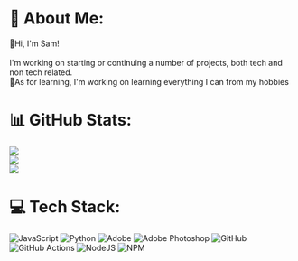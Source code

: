 # 💫 About Me:
👋Hi, I'm Sam!<br><br>I'm working on starting or continuing a number of projects, both tech and non tech related. <br>🌱As for learning, I'm working on learning everything I can from my hobbies<br>


# 📊 GitHub Stats:
![](https://github-readme-stats.vercel.app/api?username=b-lamer&theme=apprentice&hide_border=false&include_all_commits=false&count_private=false)<br/>
![](https://github-readme-streak-stats.herokuapp.com/?user=b-lamer&theme=apprentice&hide_border=false)<br/>
![](https://github-readme-stats.vercel.app/api/top-langs/?username=b-lamer&theme=apprentice&hide_border=false&include_all_commits=false&count_private=false&layout=compact)

# 💻 Tech Stack:
![JavaScript](https://img.shields.io/badge/javascript-%23323330.svg?style=flat-square&logo=javascript&logoColor=%23F7DF1E) ![Python](https://img.shields.io/badge/python-3670A0?style=flat-square&logo=python&logoColor=ffdd54) ![Adobe](https://img.shields.io/badge/adobe-%23FF0000.svg?style=flat-square&logo=adobe&logoColor=white) ![Adobe Photoshop](https://img.shields.io/badge/adobe%20photoshop-%2331A8FF.svg?style=flat-square&logo=adobe%20photoshop&logoColor=white) ![GitHub](https://img.shields.io/badge/github-%23121011.svg?style=flat-square&logo=github&logoColor=white) ![GitHub Actions](https://img.shields.io/badge/github%20actions-%232671E5.svg?style=flat-square&logo=githubactions&logoColor=white) ![NodeJS](https://img.shields.io/badge/node.js-6DA55F?style=flat-square&logo=node.js&logoColor=white) ![NPM](https://img.shields.io/badge/NPM-%23CB3837.svg?style=flat-square&logo=npm&logoColor=white)


<!-- Proudly created with GPRM ( https://gprm.itsvg.in ) -->
